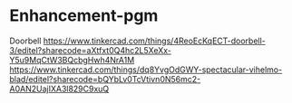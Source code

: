 # Enhancement-pgm
Doorbell
https://www.tinkercad.com/things/4ReoEcKqECT-doorbell-3/editel?sharecode=aXtfxt0Q4hc2L5XeXx-Y5u9MqCtW3BQcbgHwh4NrA1M
https://www.tinkercad.com/things/dq8YvgOdGWY-spectacular-vihelmo-blad/editel?sharecode=bQYbLv0TcVtivn0N56mc2-A0AN2UajIXA3l829C9xuQ
